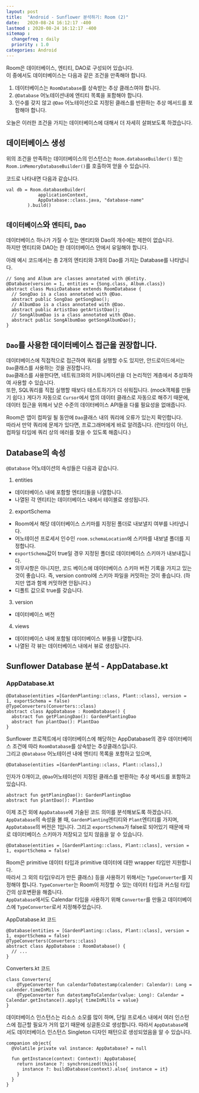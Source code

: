 ```yaml
---
layout: post
title:  "Android - Sunflower 분석하기: Room (2)"
date:   2020-08-24 16:12:17 -400
lastmod : 2020-08-24 16:12:17 -400
sitemap :
  changefreq : daily
  priority : 1.0
categories: Android
---
```


Room은 데이터베이스, 엔티티, DAO로 구성되어 있습니다.  
이 중에서도 데이터베이스는  다음과 같은 조건을 만족해야 합니다.  

1. 데이터베이스는 `RoomDatabase`를 상속받는 추상 클래스여야 합니다.
2. `@Database` 어노테이션내에 엔티티 목록을 포함해야 합니다.
3. 인수를 갖지 않고 `@Dao` 어노테이션으로 지정된 클래스를 반환하는 추상 메서드를 포함해야 합니다.

오늘은 이러한 조건을 가지는 데이터베이스에 대해서 더 자세히 살펴보도록 하겠습니다.  

## 데이터베이스 생성
위의 조건을 만족하는 데이터베이스의 인스턴스는 `Room.databaseBuilder()` 또는 `Room.inMemoryDatabaseBuilder()`를 호출하여 얻을 수 있습니다.  

코드로 나타내면 다음과 같습니다.  
```
val db = Room.databaseBuilder(
            applicationContext,
            AppDatabase::class.java, "database-name"
        ).build()

```

## `데이터베이스`와 `엔티티`, `Dao`
데이터베이스 하나가 가질 수 있는 엔티티와 Dao의 개수에는 제한이 없습니다.  
하지만 엔티티와 DAO는 한 데이터베이스 안에서 유일해야 합니다.

아래 예시 코드에서는 총 2개의 엔티티와 3개의 Dao를 가지는 Database를 나타냅니다.
```
// Song and Album are classes annotated with @Entity.
@Database(version = 1, entities = {Song.class, Album.class})
abstract class MusicDatabase extends RoomDatabase {
  // SongDao is a class annotated with @Dao.
  abstract public SongDao getSongDao();
  // AlbumDao is a class annotated with @Dao.
  abstract public ArtistDao getArtistDao();
  // SongAlbumDao is a class annotated with @Dao.
  abstract public SongAlbumDao getSongAlbumDao();
}
```


## `Dao`를 사용한 데이터베이스 접근을 권장합니다.
데이터베이스에 직접적으로 접근하여 쿼리를 실행할 수도 있지만, 안드로이드에서는 `Dao`클래스를 사용하는 것을 권장합니다.  
`Dao`클래스를 사용한다면, 네트워크와의 커뮤니케이션을 더 논리적인 계층에서 추상화하여 사용할 수 있습니다.  
또한, SQL쿼리를 직접 실행할 때보다 테스트하기가 더 쉬워집니다. (mock객체를 만들기 쉽다.)
게다가 자동으로 `Cursor`에서 앱의 데이터 클래스로 자동으로 해주기 때문에, 데이터 접근을 위해서 낮은 수준의 데이터베이스 API들을 다룰 필요성을 없애줍니다.

Room은 앱이 컴파일 될 동안에 `Dao`클래스 내의 쿼리에 오류가 있는지 확인합니다.  
따라서 만약 쿼리에 문제가 있다면, 프로그래머에게 바로 알려줍니다.
(런타임이 아닌, 컴파일 타임에 쿼리 상의 에러를 찾을 수 있도록 해줍니다.)


## Database의 속성
`@Database` 어노테이션의 속성들은 다음과 같습니다.
1. entities
  - 데이터베이스 내에 포함할 엔티티들을 나열합니다.
  - 나열된 각 엔티티는 데이터베이스 내에서 테이블로 생성됩니다.

2. exportSchema
  - Room에서 해당 데이터베이스 스키마를 지정된 폴더로 내보낼지 여부를 나타냅니다.
  - 어노테이션 프로세서 인수인 `room.schemaLocation`에 스키마를 내보낼 폴더를 지정합니다.
  - `exportSchema`값이 true일 경우 지정된 폴더로 데이터베이스 스키마가 내보내집니다.
  - 의무사항은 아니지만, 코드 베이스에 데이터베이스 스키마 버전 기록을 가지고 있는 것이 좋습니다. 즉, version control에 스키마 파일을 커밋하는 것이 좋습니다. (하지만 앱과 함께 커밋하면 안됩니다.)
  - 디폴트 값으로 true를 갖습니다.

3. version
  - 데이터베이스 버전

4. views
  - 데이터베이스 내에 포함될 데이터베이스 뷰들을 나열합니다.
  - 나열된 각 뷰는 데이터베이스 내에서 뷰로 생성됩니다.

## Sunflower Database 분석 - AppDatabase.kt

### AppDatabase.kt
```
@Database(entities =[GardenPlanting::class, Plant::class], version = 1, exportSchema = false)
@TypeConverters(Converters::class)
abstract class AppDatabase : RoomDatabase() {
  abstract fun getPlaningDao(): GardenPlantingDao
  abstract fun plantDao(): PlantDao
}
```

Sunflower 프로젝트에서 데이터베이스에 해당하는 AppDatabase의 경우 데이터베이스 조건에 따라 `RoomDatabase`를 상속받는 추상클래스입니다.  
그리고 `@Database` 어노테이션 내에 엔티티 목록을 포함하고 있으며,
```
@Database(entities =[GardenPlanting::class, Plant::class],)
```


인자가 0개이고, `@Dao`어노테이션이 지정된 클래스를 반환하는 추상 메서드를 포함하고 있습니다.
```
abstract fun getPlaningDao(): GardenPlantingDao
abstract fun plantDao(): PlantDao
```

이제 조건 외에 `AppDatabase`에 기술된 코드 의미를 분석해보도록 하겠습니다.  
`AppDatabase`의 속성을 볼 때, `GardenPlanting`엔티티와 `Plant`엔티티를 가지며, `AppDatabase`의 버전은 1입니다. 그리고 `exportSchema`가 false로 되어있기 때문에 따로 데이터베이스 스키마가 저장되고 있지 않음을 알 수 있습니다.
```
@Database(entities = [GardenPlanting::class, Plant::class], version = 1, exportSchema = false)
```
Room은 primitive 데이터 타입과 primitive 데이터에 대한 wrapper 타입만 지원합니다.  
따라서 그 외의 타입(우리가 만든 클래스) 등을 사용하기 위해서는 `TypeConverter`를 지정해야 합니다.
`TypeConverter`는 Room이 저장할 수 있는 데이터 타입과 커스텀 타입간의 상호변환을 해줍니다.  
`AppDatabase`에서도 Calendar 타입을 사용하기 위해 `Converter`를 만들고 데이터베이스에 `TypeConverter`로서 지정해주었습니다.

AppDatabase.kt 코드
```
@Database(entities = [GardenPlanting::class, Plant::class], version = 1, exportSchema = false)
@TypeConverters(Converters::class)
abstract class AppDatabase : RoomDatabase() {
  // ...
}  
```

Converters.kt 코드
```
class Converters{
    @TypeConverter fun calendarToDatestamp(calender: Calendar): Long = calender.timeInMills
    @TypeConverter fun datestampToCalendar(value: Long): Calendar = Calendar.getInstance().apply{ timeInMills = value}
}
```

데이터베이스 인스턴스는 리소스 소모를 많이 하며, 단일 프로세스 내에서 여러 인스턴스에 접근할 필요가 거의 없기 때문에 싱글톤으로 생성합니다. 따라서 `AppDatabase`에서도 데이터베이스 인스턴스 Singleton 디자인 패턴으로 생성되었음을 알 수 있습니다.
```
companion object{
  @Volatile private val instance: AppDatabase? = null

  fun getInstance(context: Context): AppDatabase{
    return instance ?: synchronized(this){
      instance ?: buildDatabase(context).also{ instance = it}
    }
  }
}
```
